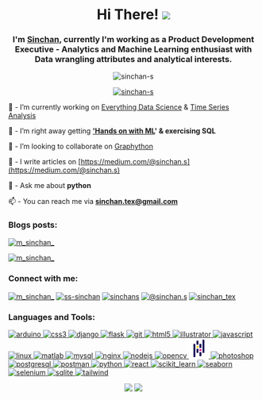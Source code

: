 <h1 align="center">Hi There! <img src="https://user-images.githubusercontent.com/63915540/194613410-9e7d4dd6-b950-497a-84c4-8db8bce8b135.gif"  width="30px">
 
<h3 align="center">I'm <a href="https://sinchan-s.github.io/">Sinchan</a>, currently I'm working as a Product Development Executive - Analytics and Machine Learning enthusiast with Data wrangling attributes and analytical interests.</h3>

<p align="center"> <img src="https://komarev.com/ghpvc/?username=sinchan-s&label=Profile%20views&color=0e75b6&style=flat" alt="sinchan-s" /> </p>

<p align="center"> <a href="https://github.com/ryo-ma/github-profile-trophy"><img src="https://github-profile-trophy.vercel.app/?username=sinchan-s&theme=gitdimmed&column=4&row=1" alt="sinchan-s" /></a> </p>


🔭 - I’m currently working on [Everything Data Science](https://github.com/sinchan-s/everything_data_science) & [Time Series Analysis](https://github.com/sinchan-s/time-series-analysis)

🌱 - I’m right away getting **['Hands on with ML](https://github.com/sinchan-s/Hands-on_ML)' & exercising SQL**

👯 - I’m looking to collaborate on [Graphython](https://github.com/sinchan-s/graphython)

📝 - I write articles on [https://medium.com/@sinchan.s](https://medium.com/@sinchan.s)

💬 - Ask me about **python**

📫 - You can reach me via **sinchan.tex@gmail.com**

### Blogs posts:
<a href="https://medium.com/@sinchan.s/life-cycle-of-data-6eecc50276c9" target="blank"><img src="https://user-images.githubusercontent.com/63915540/192033174-14b682a1-0a07-4832-828a-5689319ba103.png" alt="m_sinchan_"/></a>  

<a href="https://medium.com/@sinchan.s/support-vector-machine-svm-in-action-using-streamlit-e3bc56208a85" target="blank"><img src="https://user-images.githubusercontent.com/63915540/192033430-4f1cf4cc-a0ca-447d-b38e-b53f5a9fc15e.png" alt="m_sinchan_"/></a>

<h3 align="left">Connect with me:</h3>
<p align="left">
<a href="https://twitter.com/m_sinchan_" target="blank"><img align="center" src="https://cdn.worldvectorlogo.com/logos/twitter-6.svg" alt="m_sinchan_" height="30" width="40" /></a>
<a href="https://linkedin.com/in/ss-sinchan" target="blank"><img align="center" src="https://cdn.worldvectorlogo.com/logos/linkedin-icon-2.svg" alt="ss-sinchan" height="30" width="40" /></a>
<a href="https://kaggle.com/sinchans" target="blank"><img align="center" src="https://cdn.worldvectorlogo.com/logos/kaggle-1.svg" alt="sinchans" height="30" width="40" /></a>
<a href="https://medium.com/@sinchan.s" target="blank"><img align="center" src="https://cdn.worldvectorlogo.com/logos/monogram-medium.svg" alt="@sinchan.s" height="30" width="40" /></a>
<a href="https://www.hackerrank.com/sinchan_tex" target="blank"><img align="center" src="https://raw.githubusercontent.com/rahuldkjain/github-profile-readme-generator/master/src/images/icons/Social/hackerrank.svg" alt="sinchan_tex" height="30" width="40" /></a>
</p>

<h3 align="left">Languages and Tools:</h3>
<p align="left"> 
 <a href="https://www.arduino.cc/" target="_blank" rel="noreferrer">
  <img src="https://cdn.worldvectorlogo.com/logos/arduino-1.svg" alt="arduino" width="40" height="40"/> 
 </a> 
 <a href="https://www.w3schools.com/css/" target="_blank" rel="noreferrer"> 
  <img src="https://cdn.worldvectorlogo.com/logos/css-3.svg" alt="css3" width="40" height="40"/> 
 </a> 
 <a href="https://www.djangoproject.com/" target="_blank" rel="noreferrer"> 
  <img src="https://cdn.worldvectorlogo.com/logos/django.svg" alt="django" width="40" height="40"/> 
 </a> 
 <a href="https://flask.palletsprojects.com/" target="_blank" rel="noreferrer"> 
  <img src="https://cdn.worldvectorlogo.com/logos/flask.svg" alt="flask" width="40" height="40"/> 
 </a> 
 <a href="https://git-scm.com/" target="_blank" rel="noreferrer"> 
  <img src="https://www.vectorlogo.zone/logos/git-scm/git-scm-icon.svg" alt="git" width="40" height="40"/> 
 </a> 
 <a href="https://www.w3.org/html/" target="_blank" rel="noreferrer"> 
  <img src="https://cdn.worldvectorlogo.com/logos/html-1.svg" alt="html5" width="40" height="40"/> 
 </a> 
 <a href="https://www.adobe.com/in/products/illustrator.html" target="_blank" rel="noreferrer"> 
  <img src="https://www.vectorlogo.zone/logos/adobe_illustrator/adobe_illustrator-icon.svg" alt="illustrator" width="40" height="40"/> 
 </a> 
 <a href="https://developer.mozilla.org/en-US/docs/Web/JavaScript" target="_blank" rel="noreferrer"> 
  <img src="https://cdn.worldvectorlogo.com/logos/logo-javascript.svg" alt="javascript" width="40" height="40"/> 
 </a> 
 <a href="https://www.linux.org/" target="_blank" rel="noreferrer"> 
  <img src="https://cdn.worldvectorlogo.com/logos/linux-tux.svg" alt="linux" width="40" height="40"/> 
 </a> 
 <a href="https://www.mathworks.com/" target="_blank" rel="noreferrer"> 
  <img src="https://upload.wikimedia.org/wikipedia/commons/2/21/Matlab_Logo.png" alt="matlab" width="40" height="40"/> 
 </a> 
 <a href="https://www.mysql.com/" target="_blank" rel="noreferrer"> 
  <img src="https://cdn.worldvectorlogo.com/logos/mysql-6.svg" alt="mysql" width="40" height="40"/> 
 </a> 
 <a href="https://www.nginx.com" target="_blank" rel="noreferrer"> 
  <img src="https://cdn.worldvectorlogo.com/logos/nginx-1.svg" alt="nginx" width="40" height="40"/> 
 </a> 
 <a href="https://nodejs.org" target="_blank" rel="noreferrer"> 
  <img src="https://cdn.worldvectorlogo.com/logos/nodejs-2.svg" alt="nodejs" width="40" height="40"/> 
 </a> 
 <a href="https://opencv.org/" target="_blank" rel="noreferrer"> 
  <img src="https://www.vectorlogo.zone/logos/opencv/opencv-icon.svg" alt="opencv" width="40" height="40"/> 
 </a> 
 <a href="https://pandas.pydata.org/" target="_blank" rel="noreferrer"> 
  <img src="https://raw.githubusercontent.com/devicons/devicon/2ae2a900d2f041da66e950e4d48052658d850630/icons/pandas/pandas-original.svg" alt="pandas" width="40" height="40"/> 
 </a> 
 <a href="https://www.photoshop.com/en" target="_blank" rel="noreferrer"> 
  <img src="https://cdn.worldvectorlogo.com/logos/adobe-photoshop-2.svg" alt="photoshop" width="40" height="40"/> 
 </a> 
 <a href="https://www.postgresql.org" target="_blank" rel="noreferrer"> 
  <img src="https://cdn.worldvectorlogo.com/logos/postgresql.svg" alt="postgresql" width="40" height="40"/> 
 </a> 
 <a href="https://postman.com" target="_blank" rel="noreferrer"> 
  <img src="https://www.vectorlogo.zone/logos/getpostman/getpostman-icon.svg" alt="postman" width="40" height="40"/> 
 </a> 
 <a href="https://www.python.org" target="_blank" rel="noreferrer"> 
  <img src="https://cdn.worldvectorlogo.com/logos/python-4.svg" alt="python" width="40" height="40"/> 
 </a> 
 <a href="https://reactjs.org/" target="_blank" rel="noreferrer"> 
  <img src="https://cdn.worldvectorlogo.com/logos/react-2.svg" alt="react" width="40" height="40"/> 
 </a> 
 <a href="https://scikit-learn.org/" target="_blank" rel="noreferrer"> 
  <img src="https://upload.wikimedia.org/wikipedia/commons/0/05/Scikit_learn_logo_small.svg" alt="scikit_learn" width="40" height="40"/> 
 </a> 
 <a href="https://seaborn.pydata.org/" target="_blank" rel="noreferrer"> 
  <img src="https://seaborn.pydata.org/_images/logo-mark-lightbg.svg" alt="seaborn" width="40" height="40"/> 
 </a> 
 <a href="https://www.selenium.dev" target="_blank" rel="noreferrer"> 
  <img src="https://cdn.worldvectorlogo.com/logos/selenium-1.svg" alt="selenium" width="40" height="40"/>
 </a> 
 <a href="https://www.sqlite.org/" target="_blank" rel="noreferrer"> 
  <img src="https://www.vectorlogo.zone/logos/sqlite/sqlite-icon.svg" alt="sqlite" width="40" height="40"/> 
 </a> 
 <a href="https://tailwindcss.com/" target="_blank" rel="noreferrer"> 
  <img src="https://www.vectorlogo.zone/logos/tailwindcss/tailwindcss-icon.svg" alt="tailwind" width="40" height="40"/> 
 </a> 
</p>

<p align="center">
  <img src="https://github-readme-stats.vercel.app/api?username=sinchan-s&count_private=true&show_icons=true&theme=dark&line_height=33">
  <img src="https://github-readme-stats.vercel.app/api/top-langs/?username=sinchan-s&count_private=true&hide=html,scss,,ejs&theme=dark&line_height=10">
</p>
